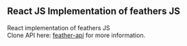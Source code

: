
## React JS Implementation of feathers JS

React implementation of feathers JS  
Clone API here: [feather-api](https://github.com/JCCabili/feathers-backend.git) for more information.
